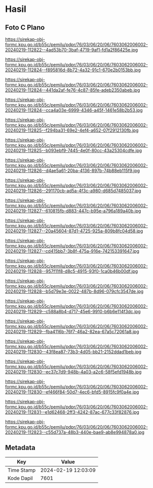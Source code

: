# Hasil

## Foto C Plano

https://sirekap-obj-formc.kpu.go.id/b55c/pemilu/pdpr/76/03/06/20/06/7603062006002-20240219-112822--4ad53b70-3baf-4719-9af1-fd1a2f86425e.jpg

https://sirekap-obj-formc.kpu.go.id/b55c/pemilu/pdpr/76/03/06/20/06/7603062006002-20240219-112824--f895816d-8b72-4a32-91c1-670e2b0153bb.jpg

https://sirekap-obj-formc.kpu.go.id/b55c/pemilu/pdpr/76/03/06/20/06/7603062006002-20240219-112824--441da2af-fe76-4c87-85fe-adeb2350abeb.jpg

https://sirekap-obj-formc.kpu.go.id/b55c/pemilu/pdpr/76/03/06/20/06/7603062006002-20240219-112824--cca4a03e-6999-4346-a45f-1461e58b2b53.jpg

https://sirekap-obj-formc.kpu.go.id/b55c/pemilu/pdpr/76/03/06/20/06/7603062006002-20240219-112825--f294ba31-69e2-4ef4-a652-07f2912130fb.jpg

https://sirekap-obj-formc.kpu.go.id/b55c/pemilu/pdpr/76/03/06/20/06/7603062006002-20240219-112825--b093ebf9-7445-4e0f-80cc-43a25304cdfe.jpg

https://sirekap-obj-formc.kpu.go.id/b55c/pemilu/pdpr/76/03/06/20/06/7603062006002-20240219-112826--d4ae5a61-20ba-4136-897b-74b88eb115f9.jpg

https://sirekap-obj-formc.kpu.go.id/b55c/pemilu/pdpr/76/03/06/20/06/7603062006002-20240219-112826--291170cb-ad5a-4f3c-a980-d685d7485037.jpg

https://sirekap-obj-formc.kpu.go.id/b55c/pemilu/pdpr/76/03/06/20/06/7603062006002-20240219-112827--610815fb-d883-447c-b95e-a796a189a40b.jpg

https://sirekap-obj-formc.kpu.go.id/b55c/pemilu/pdpr/76/03/06/20/06/7603062006002-20240219-112827--20a45604-87d1-4725-925a-809b8fc04d58.jpg

https://sirekap-obj-formc.kpu.go.id/b55c/pemilu/pdpr/76/03/06/20/06/7603062006002-20240219-112827--cd415bb7-3b8f-475a-916e-742153391647.jpg

https://sirekap-obj-formc.kpu.go.id/b55c/pemilu/pdpr/76/03/06/20/06/7603062006002-20240219-112828--957f11f8-d8c5-4915-93f0-1ca0b46b00df.jpg

https://sirekap-obj-formc.kpu.go.id/b55c/pemilu/pdpr/76/03/06/20/06/7603062006002-20240219-112828--b5d79e3e-0022-487b-8d96-079cfc3547de.jpg

https://sirekap-obj-formc.kpu.go.id/b55c/pemilu/pdpr/76/03/06/20/06/7603062006002-20240219-112829--c588a8b4-d717-45e6-9910-b6b6e114f3dc.jpg

https://sirekap-obj-formc.kpu.go.id/b55c/pemilu/pdpr/76/03/06/20/06/7603062006002-20240219-112829--fba4116b-76f7-46a2-82ea-67a5c72061a8.jpg

https://sirekap-obj-formc.kpu.go.id/b55c/pemilu/pdpr/76/03/06/20/06/7603062006002-20240219-112830--43f8ea87-73b3-4d05-bb21-2152ddad1beb.jpg

https://sirekap-obj-formc.kpu.go.id/b55c/pemilu/pdpr/76/03/06/20/06/7603062006002-20240219-112830--ec37c7d9-948b-4a03-a2c6-58f5efd1948b.jpg

https://sirekap-obj-formc.kpu.go.id/b55c/pemilu/pdpr/76/03/06/20/06/7603062006002-20240219-112830--ef466f84-50d7-4ec6-bfd5-8915fc9f0a4e.jpg

https://sirekap-obj-formc.kpu.go.id/b55c/pemilu/pdpr/76/03/06/20/06/7603062006002-20240219-112831--e1d62468-2ff3-4242-87ac-677c33f82876.jpg

https://sirekap-obj-formc.kpu.go.id/b55c/pemilu/pdpr/76/03/06/20/06/7603062006002-20240219-112823--c55d737a-48b3-440e-bae9-ab8e994878a0.jpg


## Metadata

| Key        | Value               |
| ---------- | ------------------- |
| Time Stamp | 2024-02-19 12:03:09 |
| Kode Dapil | 7601                |



